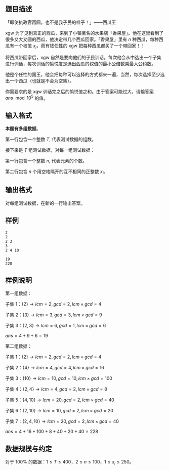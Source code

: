 ## 题目描述

「即使执政官再圆，也不是我子民的样子！」——西瓜王

xgw 为了见到真正的西瓜，来到了小镇著名的水果店「香果屋」。他在这里看到了很多又大又圆的西瓜，他决定带几个西瓜回家。「香果屋」里有 $n$ 种西瓜，每种西瓜有一个权值 $x_i$，而有钱任性的 xgw 把每种西瓜都买了一个带回家！！

将西瓜带回家后，xgw 自然是要向他们的子民训话。每次他会从中选出一个子集进行训话，每次训话的愉悦度是选出西瓜的权值的最小公倍数乘最大公约数。

他是个任性的国王，他会把每种可以选择的方式都来一遍，当然，每次选择至少选出一个西瓜（也就是不会为空集）。

你需要求的是 xgw 训话完之后的愉悦值之和。由于答案可能过大，请输答案 $ans\mod 10^5$ 的值。

## 输入格式

**本题有多组数据**。

第一行包含一个整数 $T$, 代表测试数据的组数。

接下来是 $T$ 组测试数据，对每一组测试数据：

第一行包含一个整数 $n$, 代表元素的个数。

第二行包含 $n$ 个用空格隔开的互不相同的正整数 $x_i$。

## 输出格式

对每组测试数据，在新的一行输出答案。

## 样例
```input1
2
2
2 3
3
2 4 10
```
```output1
19
228
```
## 样例说明

第一组数据：

子集 $1$：$\{2\} \rightarrow lcm = 2, gcd = 2, lcm\times gcd = 4$

子集 $2$：$\{3\} \rightarrow lcm = 3, gcd = 3, lcm\times gcd = 9$

子集 $3$：$\{2,3\} \rightarrow lcm = 6, gcd = 1, lcm\times gcd = 6$

$ans = 4 + 9 + 6 = 19$

第二组数据：

子集 $1$：$\{2\} \rightarrow lcm = 2, gcd = 2, lcm\times gcd = 4$

子集 $2$：$\{4\} \rightarrow lcm = 4, gcd = 4, lcm\times gcd = 16$

子集 $3$：$\{10\} \rightarrow lcm = 10,gcd = 10 , lcm\times gcd = 100$

子集 $4$：$\{2,4\} \rightarrow lcm = 4, gcd = 2 , lcm\times gcd = 8$

子集 $5$：$\{4,10\} \rightarrow lcm = 20,gcd = 2 , lcm\times gcd = 40$

子集 $6$：$\{2,10\} \rightarrow lcm = 10,gcd = 2 , lcm\times gcd = 20$

子集 $7$：$\{2,4,10\} \rightarrow lcm = 20,gcd = 2 , lcm\times gcd = 40$

$ans = 4 + 16 + 100 + 8 + 40 + 20 + 40 = 228$ 

## 数据规模与约定

对于 $100\%$ 的数据：$1\le T\le 400$，$2\le n\le 100$，$1\le x_i\le 250$。